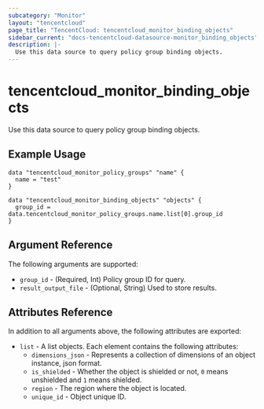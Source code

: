 ```yaml
---
subcategory: "Monitor"
layout: "tencentcloud"
page_title: "TencentCloud: tencentcloud_monitor_binding_objects"
sidebar_current: "docs-tencentcloud-datasource-monitor_binding_objects"
description: |-
  Use this data source to query policy group binding objects.
---
```


# tencentcloud_monitor_binding_objects

Use this data source to query policy group binding objects.

## Example Usage

```hcl
data "tencentcloud_monitor_policy_groups" "name" {
  name = "test"
}

data "tencentcloud_monitor_binding_objects" "objects" {
  group_id = data.tencentcloud_monitor_policy_groups.name.list[0].group_id
}
```

## Argument Reference

The following arguments are supported:

* `group_id` - (Required, Int) Policy group ID for query.
* `result_output_file` - (Optional, String) Used to store results.

## Attributes Reference

In addition to all arguments above, the following attributes are exported:

* `list` - A list objects. Each element contains the following attributes:
  * `dimensions_json` - Represents a collection of dimensions of an object instance, json format.
  * `is_shielded` - Whether the object is shielded or not, `0` means unshielded and `1` means shielded.
  * `region` - The region where the object is located.
  * `unique_id` - Object unique ID.


